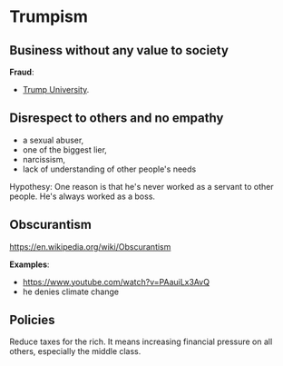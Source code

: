 # Trumpism

## Business without any value to society

**Fraud**:
- [Trump University](https://en.wikipedia.org/wiki/Trump_University).

## Disrespect to others and no empathy

- a sexual abuser,
- one of the biggest lier,
- narcissism,
- lack of understanding of other people's needs

Hypothesy: One reason is that he's never worked as a servant to other people. He's always worked as a boss.

## Obscurantism

https://en.wikipedia.org/wiki/Obscurantism

**Examples**:
- https://www.youtube.com/watch?v=PAauiLx3AvQ
- he denies climate change

## Policies

Reduce taxes for the rich. It means increasing financial pressure on all others, especially the middle class.
